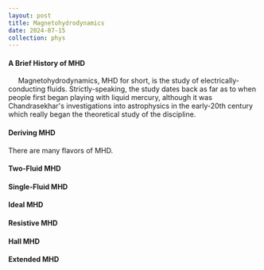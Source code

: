 ```yaml
---
layout: post
title: Magnetohydrodynamics 
date: 2024-07-15
collection: phys
---
```

#### A Brief History of MHD
&nbsp;&nbsp;&nbsp;&nbsp; Magnetohydrodynamics, MHD for short, is the study of electrically-conducting fluids. Strictly-speaking, the study dates back as far as to when people first began playing with liquid mercury, although it was Chandrasekhar's investigations into astrophysics in the early-20th century which really began the theoretical study of the discipline.   

#### Deriving MHD
There are many flavors of MHD. 

#### Two-Fluid MHD

#### Single-Fluid MHD

#### Ideal MHD

#### Resistive MHD

#### Hall MHD

#### Extended MHD

<!-- References -->
<!-- [^1]:  -->